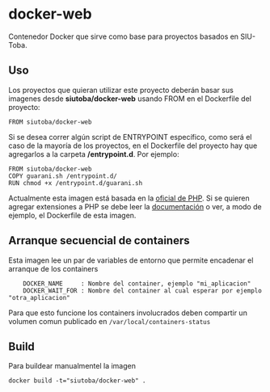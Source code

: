 # docker-web
Contenedor Docker que sirve como base para proyectos basados en SIU-Toba.

## Uso
Los proyectos que quieran utilizar este proyecto deberán basar sus imagenes desde **siutoba/docker-web** usando FROM en el Dockerfile
del proyecto:

```
FROM siutoba/docker-web
```

Si se desea correr algún script de ENTRYPOINT específico, como será el caso de la mayoría de los proyectos, en el Dockerfile
del proyecto hay que agregarlos a la carpeta **/entrypoint.d**. Por ejemplo:

```
FROM siutoba/docker-web
COPY guarani.sh /entrypoint.d/
RUN chmod +x /entrypoint.d/guarani.sh 
```

Actualmente esta imagen está basada en la [oficial de PHP](https://registry.hub.docker.com/_/php/). Si se quieren agregar
extensiones a PHP se debe leer la [documentación](https://registry.hub.docker.com/_/php/) o ver, a modo de ejemplo, el Dockerfile
de esta imagen. 

## Arranque secuencial de containers
Esta imagen lee un par de variables de entorno que permite encadenar el arranque de los containers
```
    DOCKER_NAME		: Nombre del container, ejemplo "mi_aplicacion"
    DOCKER_WAIT_FOR	: Nombre del container al cual esperar por ejemplo "otra_aplicacion"
```
Para que esto funcione los containers involucrados deben compartir un volumen comun publicado en `/var/local/containers-status`


## Build
Para buildear manualmentel la imagen
```
docker build -t="siutoba/docker-web" .
```
